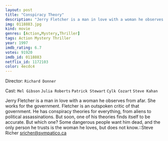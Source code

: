 ```yaml
---
layout: post
title: "Conspiracy Theory"
description: "Jerry Fletcher is a man in love with a woman he observes from afar. She works for the government. Fletcher is an outspoken critic of that government. He has conspiracy theories for everything, from aliens to political assassinations. But soon, one of his theories finds itself to be accurate. But which one? Some dangerous people want him dead, and the only person he trusts is the woman he loves, but does not know..."
img: 0118883.jpg
kind: movie
genres: [Action,Mystery,Thriller]
tags: Action Mystery Thriller 
year: 1997
imdb_rating: 6.7
votes: 91920
imdb_id: 0118883
netflix_id: 1172103
color: 4ecdc4
---
```

Director: `Richard Donner`  

Cast: `Mel Gibson` `Julia Roberts` `Patrick Stewart` `Cylk Cozart` `Steve Kahan` 

Jerry Fletcher is a man in love with a woman he observes from afar. She works for the government. Fletcher is an outspoken critic of that government. He has conspiracy theories for everything, from aliens to political assassinations. But soon, one of his theories finds itself to be accurate. But which one? Some dangerous people want him dead, and the only person he trusts is the woman he loves, but does not know.::Steve Richer <sricher@sympatico.ca>
